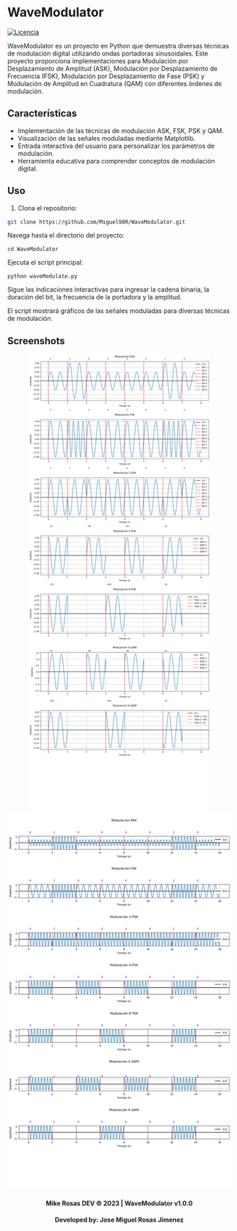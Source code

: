 # WaveModulator

[![Licencia](https://img.shields.io/badge/Licencia-MIT-blue.svg)](https://opensource.org/licenses/MIT)

WaveModulator es un proyecto en Python que demuestra diversas técnicas de modulación digital utilizando ondas portadoras sinusoidales. Este proyecto proporciona implementaciones para Modulación por Desplazamiento de Amplitud (ASK), Modulación por Desplazamiento de Frecuencia (FSK), Modulación por Desplazamiento de Fase (PSK) y Modulación de Amplitud en Cuadratura (QAM) con diferentes órdenes de modulación.

## Características

- Implementación de las técnicas de modulación ASK, FSK, PSK y QAM.
- Visualización de las señales moduladas mediante Matplotlib.
- Entrada interactiva del usuario para personalizar los parámetros de modulación.
- Herramienta educativa para comprender conceptos de modulación digital.

## Uso

1. Clona el repositorio:

```bash
git clone https://github.com/Miguel98R/WaveModulator.git
```
Navega hasta el directorio del proyecto:
```
cd WaveModulator
```
Ejecuta el script principal:

```
python waveModulate.py
```
Sigue las indicaciones interactivas para ingresar la cadena binaria, la duración del bit, la frecuencia de la portadora y la amplitud.

El script mostrará gráficos de las señales moduladas para diversas técnicas de modulación.

## Screenshots
<div align="center"><img  src="/img/senoidales.png" /></div>
<div align="center"><img  src="/img/senoidales2.png" /></div>

<h4 align="center">Mike Rosas DEV © 2023  | WaveModulator v1.0.0</h4>
<h4 align="center">Developed by: Jose Miguel Rosas Jimenez</h4>
